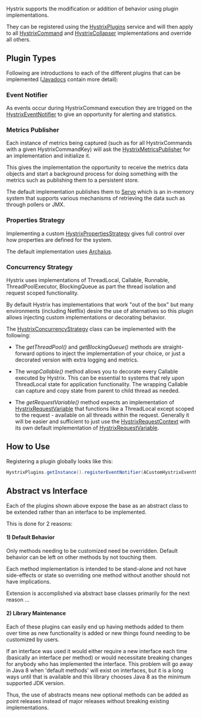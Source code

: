 Hystrix supports the modification or addition of behavior using plugin implementations.

They can be registered using the [HystrixPlugins](http://netflix.github.com/Hystrix/javadoc/index.html?com/netflix/hystrix/strategy/HystrixPlugins.html) service and will then apply to all [HystrixCommand](http://netflix.github.com/Hystrix/javadoc/index.html?com/netflix/hystrix/HystrixCommand.html) and [HystrixCollapser](http://netflix.github.com/Hystrix/javadoc/index.html?com/netflix/hystrix/HystrixCollapser.html) implementations and override all others.

## Plugin Types

Following are introductions to each of the different plugins that can be implemented ([Javadocs](http://netflix.github.com/Hystrix/javadoc/index.html) contain more detail):

### Event Notifier

As events occur during HystrixCommand execution they are trigged on the [HystrixEventNotifier](http://netflix.github.com/Hystrix/javadoc/index.html?com/netflix/hystrix/strategy/eventnotifier/HystrixEventNotifier.html) to give an opportunity for alerting and statistics.


### Metrics Publisher

Each instance of metrics being captured (such as for all HystrixCommands with a given HystrixCommandKey) will ask the [HystrixMetricsPublisher](http://netflix.github.com/Hystrix/javadoc/index.html?com/netflix/hystrix/strategy/metrics/HystrixMetricsPublisher.html) for an implementation and initialize it. 

This gives the implementation the opportunity to receive the metrics data objects and start a background process for doing something with the metrics such as publishing them to a persistent store.

The default implementation publishes them to [Servo](https://github.com/Netflix/servo) which is an in-memory system that supports various mechanisms of retrieving the data such as through pollers or JMX.


### Properties Strategy

Implementing a custom [HystrixPropertiesStrategy](http://netflix.github.com/Hystrix/javadoc/index.html?com/netflix/hystrix/strategy/properties/HystrixPropertiesStrategy.html) gives full control over how properties are defined for the system.

The default implementation uses [Archaius](https://github.com/Netflix/archaius).


### Concurrency Strategy

Hystrix uses implementations of ThreadLocal, Callable, Runnable, ThreadPoolExecutor, BlockingQueue as part the thread isolation and request scoped functionality. 

By default Hystrix has implementations that work "out of the box" but many environments (including Netflix) desire the use of alternatives so this plugin allows injecting custom implementations or decorating behavior.

The [HystrixConcurrencyStrategy](http://netflix.github.com/Hystrix/javadoc/index.html?com/netflix/hystrix/strategy/concurrency/HystrixConcurrentStrategy.html) class can be implemented with the following:

* The _getThreadPool()_ and _getBlockingQueue()_ methods are straight-forward options to inject the implementation of your choice, or just a decorated version with extra logging and metrics.

* The _wrapCallable()_ method allows you to decorate every Callable executed by Hystrix. This can be essential to systems that rely upon ThreadLocal state for application functionality. The wrapping Callable can capture and copy state from parent to child thread as needed.

* The _getRequestVariable()_ method expects an implementation of [HystrixRequestVariable<T>](http://netflix.github.com/Hystrix/javadoc/index.html?com/netflix/hystrix/strategy/concurrency/HystrixRequestVariable.html) that functions like a ThreadLocal except scoped to the request - available on all threads within the request. Generally it will be easier and sufficient to just use the [HystrixRequestContext](http://netflix.github.com/Hystrix/javadoc/index.html?com/netflix/hystrix/strategy/concurrency/HystrixRequestContext.html) with its own default implementation of [HystrixRequestVariable](http://netflix.github.com/Hystrix/javadoc/index.html?com/netflix/hystrix/strategy/concurrency/HystrixRequestVariable.html).


## How to Use

Registering a plugin globally looks like this:

```java
HystrixPlugins.getInstance().registerEventNotifier(ACustomHystrixEventNotifierDefaultStrategy.getInstance());
```

## Abstract vs Interface

Each of the plugins shown above expose the base as an abstract class to be extended rather than an interface to be implemented.

This is done for 2 reasons:

#### 1) Default Behavior

Only methods needing to be customized need be overridden. Default behavior can be left on other methods by not touching them.

Each method implementation is intended to be stand-alone and not have side-effects or state so overriding one method without another should not have implications.

Extension is accomplished via abstract base classes primarily for the next reason ...

#### 2) Library Maintenance

Each of these plugins can easily end up having methods added to them over time as new functionality is added or new things found needing to be customized by users.

If an interface was used it would either require a new interface each time (basically an interface per method) or would necessitate breaking changes for anybody who has implemented the interface. This problem will go away in Java 8 when 'default methods' will exist on interfaces, but it is a long ways until that is available and this library chooses Java 8 as the minimum supported JDK version.

Thus, the use of abstracts means new optional methods can be added as point releases instead of major releases without breaking existing implementations.